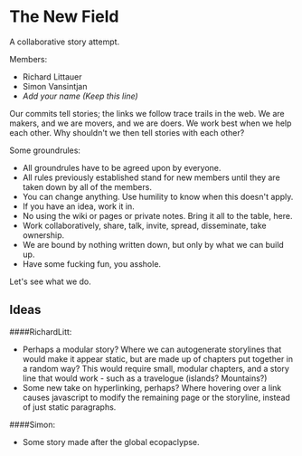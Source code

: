 The New Field
=============

A collaborative story attempt. 

Members:  

 * Richard Littauer
 * Simon Vansintjan
 * _Add your name (Keep this line)_
 
Our commits tell stories; the links we follow trace trails in the web. We are makers, and we are movers, and we are doers. We work best when we help each other. Why shouldn't we then tell stories with each other?

Some groundrules:

 * All groundrules have to be agreed upon by everyone.
 * All rules previously established stand for new members until they are taken down by all of the members.
 * You can change anything. Use humility to know when this doesn't apply. 
 * If you have an idea, work it in. 
 * No using the wiki or pages or private notes. Bring it all to the table, here. 
 * Work collaboratively, share, talk, invite, spread, disseminate, take ownership.
 * We are bound by nothing written down, but only by what we can build up. 
 * Have some fucking fun, you asshole. 
 
Let's see what we do. 

Ideas
--------

####RichardLitt:  

 * Perhaps a modular story? Where we can autogenerate storylines that would
   make it appear static, but are made up of chapters put together in a
random way? This would require small, modular chapters, and a story line
that would work - such as a travelogue (islands? Mountains?)  
 * Some new take on hyperlinking, perhaps? Where hovering over a link
   causes javascript to modify the remaining page or the storyline,
instead of just static paragraphs.  

####Simon:  

 * Some story made after the global ecopaclypse.  
